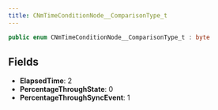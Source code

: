 ```yaml
---
title: CNmTimeConditionNode__ComparisonType_t
---
```


```csharp
public enum CNmTimeConditionNode__ComparisonType_t : byte
```

## Fields

- **ElapsedTime**: 2
- **PercentageThroughState**: 0
- **PercentageThroughSyncEvent**: 1

